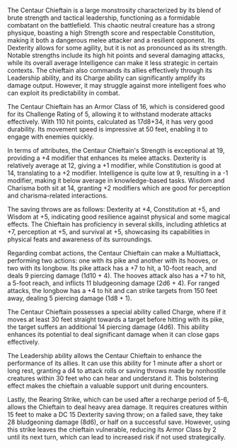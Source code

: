 The Centaur Chieftain is a large monstrosity characterized by its blend of brute strength and tactical leadership, functioning as a formidable combatant on the battlefield. This chaotic neutral creature has a strong physique, boasting a high Strength score and respectable Constitution, making it both a dangerous melee attacker and a resilient opponent. Its Dexterity allows for some agility, but it is not as pronounced as its strength. Notable strengths include its high hit points and several damaging attacks, while its overall average Intelligence can make it less strategic in certain contexts. The chieftain also commands its allies effectively through its Leadership ability, and its Charge ability can significantly amplify its damage output. However, it may struggle against more intelligent foes who can exploit its predictability in combat.

The Centaur Chieftain has an Armor Class of 16, which is considered good for its Challenge Rating of 5, allowing it to withstand moderate attacks effectively. With 110 hit points, calculated as 17d8+34, it has very good durability. Its movement speed is impressive at 50 feet, enabling it to engage with enemies quickly. 

In terms of attributes, the Centaur Chieftain's Strength is exceptional at 19, providing a +4 modifier that enhances its melee attacks. Dexterity is relatively average at 12, giving a +1 modifier, while Constitution is good at 14, translating to a +2 modifier. Intelligence is quite low at 9, resulting in a -1 modifier, making it below average in knowledge-based tasks. Wisdom and Charisma both sit at 14, granting +2 modifiers which are good for perception and charisma-related interactions.

The saving throws are as follows: Dexterity at +4, Constitution at +5, and Wisdom at +5, indicating good resilience against physical and some magical effects. The Chieftain has proficiency in several skills, including athletics at +7, perception at +5, and survival at +5, showcasing its capabilities in physical feats and awareness of its surroundings.

Regarding combat actions, the Centaur Chieftain can make a Multiattack, performing two actions: one with its pike and another with its hooves, or two with its longbow. Its pike attack has a +7 to hit, a 10-foot reach, and deals 9 piercing damage (1d10 + 4). The hooves attack also has a +7 to hit, a 5-foot reach, and inflicts 11 bludgeoning damage (2d6 + 4). For ranged attacks, the longbow has a +4 to hit and can strike targets from 150 feet away, dealing 5 piercing damage (1d8 + 1).

The Centaur Chieftain possesses a special ability called Charge, where if it moves at least 30 feet straight towards a target before hitting with its pike, the target suffers an additional 14 piercing damage (4d6). This ability enhances its potential to deal significant damage when it can close gaps effectively.

The Leadership ability allows the Centaur Chieftain to enhance the performance of its allies. It can use this ability for 1 minute after a short or long rest, granting a d4 to attack rolls or saving throws made by nonhostile creatures within 30 feet who can hear and understand it. This bolstering effect makes the chieftain a valuable support unit during encounters.

Lastly, the Rearing Strike, which can be used after a recharge period of 5-6, allows the Chieftain to deal heavy area damage. It requires creatures within 15 feet to make a DC 15 Dexterity saving throw; on a failed save, they take 28 bludgeoning damage (8d6), or half on a successful save. However, using this strike leaves the chieftain vulnerable, reducing its Armor Class by 2 until its next turn, which can lead to increased risk if not used strategically.
